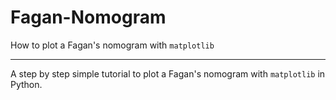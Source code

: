 # Fagan-Nomogram
How to plot a Fagan's nomogram with `matplotlib`

***

A step by step simple tutorial to plot a Fagan's nomogram with `matplotlib` in Python.
